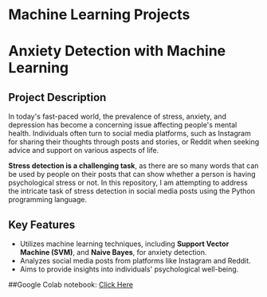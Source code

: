 # Machine Learning Projects
# Anxiety Detection with Machine Learning

## Project Description

In today's fast-paced world, the prevalence of stress, anxiety, and depression has become a concerning issue affecting people's mental health. Individuals often turn to social media platforms, such as Instagram for sharing their thoughts through posts and stories, or Reddit when seeking advice and support on various aspects of life.

**Stress detection is a challenging task**, as there are so many words that can be used by people on their posts that can show whether a person is having psychological stress or not. In this repository, I am attempting to address the intricate task of stress detection in social media posts using the Python programming language.

## Key Features

- Utilizes machine learning techniques, including **Support Vector Machine (SVM)**, and **Naive Bayes**, for anxiety detection.
- Analyzes social media posts from platforms like Instagram and Reddit.
- Aims to provide insights into individuals' psychological well-being.

##Google Colab notebook: [Click Here](https://colab.research.google.com/drive/1kBVrrzWt_JJaVkHlaE0xXyJ5lg8umNBk#scrollTo=qY9SP2QjOpvd)
